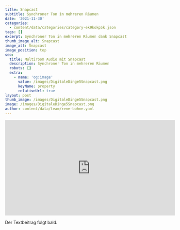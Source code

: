 ```yaml
---
title: Snapcast
subtitle: Synchroner Ton in mehreren Räumen
date: '2021-11-30'
categories:
  - content/data/categories/category-ek9kokp5k.json
tags: []
excerpt: Synchroner Ton in mehreren Räumen dank Snapcast
thumb_image_alt: Snapcast
image_alt: Snapcast
image_position: top
seo:
  title: Multiroom Audio mit Snapcast
  description: Synchroner Ton in mehreren Räumen
  robots: []
  extra:
    - name: 'og:image'
      value: /images/DigitaleDinge5Snapcast.png
      keyName: property
      relativeUrl: true
layout: post
thumb_image: /images/DigitaleDinge5Snapcast.png
image: /images/DigitaleDinge5Snapcast.png
author: content/data/team/rene-bohne.yaml
---
```

<iframe width="560" height="315"
src="https://www.youtube.com/embed/TuAsXwCqSCc?modestbranding=1"
frameborder="0" allow="accelerometer; autoplay; encrypted-media;
gyroscope; picture-in-picture" allowfullscreen>\\\</iframe>

Der Textbeitrag folgt bald.
